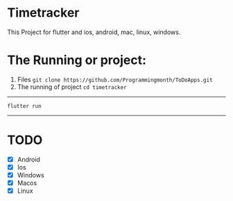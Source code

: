 # Timetracker 
This Project for flutter and ios, android, mac, linux, windows.

# The Running or project:

1. Files `git clone https://github.com/Programmingmonth/ToDoApps.git`
2. The running of project `cd timetracker`
------------------------------------------------------------------------------------------------------------------------------------------------------------------------------------
```
flutter run
```
------------------------------------------------------------------------------------------------------------------------------------------------------------------------------------
# TODO
- [x] Android
- [x] Ios
- [x] Windows
- [x] Macos
- [x] Linux
